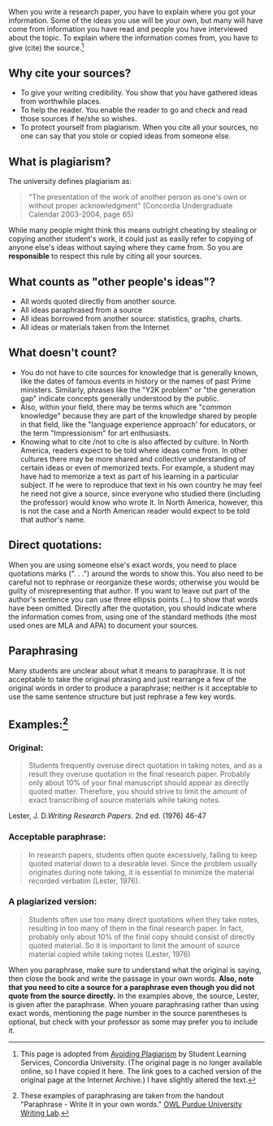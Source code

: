 When you write a research paper, you have to explain where you got your information. Some of the ideas you use will be your own, but many will have come from information you have read and people you have interviewed about the topic. To explain where the information comes from, you have to give (cite) the source.[^1]   
  
## Why cite your sources?

* To give your writing credibility. You show that you have gathered ideas from worthwhile places.
* To help the reader. You enable the reader to go and check and read those sources if he/she so  wishes.
* To protect yourself from plagiarism. When you cite all your sources, no one can say that you stole or copied ideas from someone else.

## What is plagiarism? 
The university defines plagiarism as:  

> "The presentation of the work of another person as one's own or without proper acknowledgment" (Concordia Undergraduate Calendar 2003-2004, page 65)

While many people might think this means outright cheating by stealing or copying another student's work, it could just as easily refer to copying of anyone else's ideas without saying where they came from. So you are **responsible** to respect this rule by citing all your sources.

## What counts as "other people's ideas"?
* All words quoted directly from another source.
* All ideas paraphrased from a source
* All ideas borrowed from another source: statistics, graphs, charts.
* All ideas or materials taken from the Internet

## What doesn't count?
* You do not have to cite sources for knowledge that is generally known, like the dates of famous events in history or the names of past Prime ministers. Similarly, phrases like the "Y2K problem" or "the generation gap" indicate concepts generally understood by the public.
* Also, within your field, there may be terms which are "common knowledge" because they are part of the knowledge shared by people in that field, like the "language experience approach' for educators, or the term "Impressionism" for art enthusiasts.
* Knowing what to cite /not to cite is also affected by culture. In North America, readers expect to be told where ideas come from. In other cultures there may be more shared and collective understanding of certain ideas or even of memorized texts. For example, a student may have had to memorize a text as part of his learning in a particular subject. If he were to reproduce that text in his own country he may feel he need not give a source, since everyone who studied there (including the professor) would know who wrote it. In North America, however, this is not the case and a North American reader would expect to be told that author's name.

## Direct quotations:
When you are using someone else's exact words, you need to place quotations marks (". . .") around the words to show this. You also need to be careful not to rephrase or reorganize these words; otherwise you would be guilty of misrepresenting that author. If you want to leave out part of the author's sentence you can use three ellipsis points (...) to show that words have been omitted. Directly after the quotation, you should indicate where the information comes from, using one of the standard methods (the most used ones are MLA and APA) to document your sources.

## Paraphrasing
Many students are unclear about what it means to paraphrase. It is not acceptable to take the original phrasing and just rearrange a few of the original words in order to produce a paraphrase; neither is it acceptable to use the same sentence structure but just rephrase a few key words.  
  
## Examples:[^2]  

### Original:  
> Students frequently overuse direct quotation in taking notes, and as a result they overuse quotation in the final research paper. Probably only about 10% of your final manuscript should appear as directly quoted matter. Therefore, you should strive to limit the amount of exact transcribing of source materials while taking notes.  

Lester, J. D._Writing Research Papers_. 2nd ed. (1976) 46-47

### Acceptable paraphrase: 
> In research papers, students often quote excessively, failing to keep quoted material down to a desirable level. Since the problem usually originates during note taking, it is essential to minimize the material recorded verbatim (Lester, 1976).

### A plagiarized version:  
> Students often use too many direct quotations when they take notes, resulting in too many of them in the final research paper. In fact, probably only about 10% of the final copy should consist of directly quoted material. So it is important to limit the amount of source material copied while taking notes (Lester, 1976)  
  
When you paraphrase, make sure to understand what the original is saying, then close the book and write the passage in your own words. **Also, note that you need to cite a source for a paraphrase even though you did not quote from the source directly.** In the examples above, the source, Lester, is given after the paraphrase. When youare paraphrasing rather than using exact words, mentioning the page number in the source parentheses is optional, but check with your professor as some may prefer you to include it.

[^1]: This page is adopted from [Avoiding Plagiarism](https://web.archive.org/web/20111022002834/http://cdev.concordia.ca/CnD/studentlearn/Help/handouts/WritingHO/AvoidingPlagiarism.html) by Student Learning Services, Concordia University. (The original page is no longer available online, so I have copied it here. The link goes to a cached version of the original page at the Internet Archive.) I have slightly altered the text.
[^2]: These examples of paraphrasing are taken from the handout "Paraphrase - Write it in your own words." [OWL Purdue University Writing Lab](https://owl.english.purdue.edu/owl/resource/619/1/).
